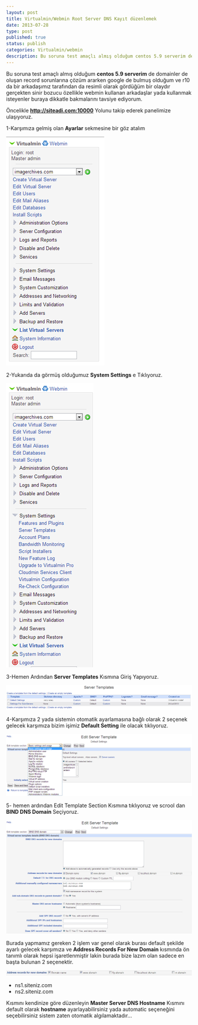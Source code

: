 ```yaml
---
layout: post
title: Virtualmin/Webmin Root Server DNS Kayıt düzenlemek
date: 2013-07-28
type: post
published: true
status: publish
categories: Virtualmin/webmin
description: Bu soruna test amaçlı almış olduğum centos 5.9 serverim de domainler de oluşan record sorunlarına çözüm ararken google de bulmuş olduğum
---
```


Bu soruna test amaçlı almış olduğum **centos 5.9 serverim** de domainler de oluşan record sorunlarına çözüm ararken google de bulmuş olduğum ve r10 da bir arkadaşımız tarafından da resimli olarak gördüğüm bir olaydır gerçekten sinir bozucu özellikle webmin kullanan arkadaşlar yada kullanmak isteyenler buraya dikkatle bakmalarını tavsiye ediyorum.

Öncelikle **http://siteadi.com:10000** Yolunu takip ederek panelimize ulaşıyoruz.

1-Karşımıza gelmiş olan **Ayarlar** sekmesine bir göz atalım

![virtualmingorsel1](/assets/virtualmingorsel1.png)

2-Yukarıda da görmüş olduğumuz **System Settings** e Tıklıyoruz.

![virtualmingorsel2](/assets/2.png)

3-Hemen Ardından **Server Templates** Kısmına Giriş Yapıyoruz.

![virtualmingorsel3](/assets/4.png)

4-Karşımıza 2 yada sistemin otomatik ayarlamasına bağlı olarak 2 seçenek gelecek karşımıza bizim işimiz **Default Setting** ile olacak tıklıyoruz.

![virtualmingorsel4](/assets/5.png)

5- hemen ardından Edit Template Section Kısmına tıklıyoruz ve scrool dan **BIND DNS Domain** Seçiyoruz.

![virtualmingorsel5](/assets/6.png)

Burada yapmamız gereken 2 işlem var genel olarak burası default şekilde ayarlı gelecek karşımıza ve **Address Records For New Domain** kısmında ön tanımlı olarak hepsi işaretlenmiştir lakin burada bize lazım olan sadece en başta bulunan 2 seçenektir.

![virtualmingorsel6](/assets/7.jpg)

- ns1.siteniz.com
- ns2.siteniz.com

Kısmını kendinize göre düzenleyin **Master Server DNS Hostname** Kısmını default olarak **hostname** ayarlayabilirsiniz yada automatic seçeneğini seçebilirsiniz sistem zaten otomatik algılamaktadır...
